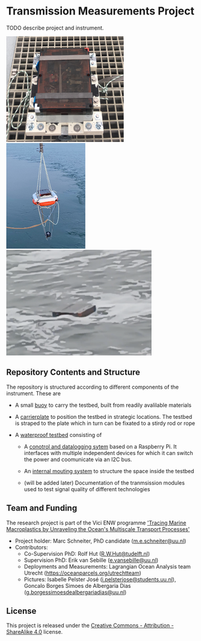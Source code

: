 # Transmission Measurements Project

TODO describe project and instrument.

<img src="testbed/images/testbed.jpeg" alt="(image not found)" height="280">
<img src="buoy/images/buoy_1.jpeg" alt="(image not found)" height="280">
<img src="testbed/images/testbed_in_water.png" alt="(image not found)" height="280">

## Repository Contents and Structure

The repository is structured according to different components of the instrument. These are

* A small [buoy](buoy/README.md) to carry the testbed, built from readily avalilable materials

* A [carrierplate](carrierplate/README.md) to position the testbed in strategic locations. The testbed is straped to the plate which in turn can be fixated to a stirdy rod or rope

* A [waterproof testbed](testbed/README.md) consisting of

  * A [conotrol and datalogging sytem](testbed/conotrol_and_datalogging_sytem/README.md) based on a Raspberry Pi. It interfaces with multiple independent devices for which it can switch the power and coomunicate via an I2C bus.

  * An [internal mouting system](testbed/internal_mounting_system/README.md) to structure the space inside the testbed

  * (will be added later) Documentation of the tranmsission modules used to test signal quality of different technologies

## Team and Funding

The research project is part of the Vici ENW programme ['Tracing Marine Macroplastics by Unraveling the Ocean's Multiscale Transport Processes'](https://www.nwo.nl/en/projects/vic222025)

* Project holder: Marc Schneiter, PhD candidate (m.e.schneiter@uu.nl)
* Contributors:
	* Co-Supervision PhD: Rolf Hut (R.W.Hut@tudelft.nl)
  * Supervision PhD: Erik van Sebille (e.vansebille@uu.nl)
  * Deployments and Measurements: Lagrangian Ocean Analysis team Utrecht (https://oceanparcels.org/utrechtteam)
  * Pictures: Isabelle Pelster José (i.pelsterjose@students.uu.nl), Goncalo Borges Simoes de Albergaria Dias (g.borgessimoesdealbergariadias@uu.nl)

## License

This project is released under the [Creative Commons - Attribution - ShareAlike 4.0](https://creativecommons.org/licenses/by-sa/4.0/) license.